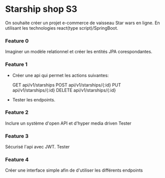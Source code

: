 # Starship shop S3

On souhaite créer un projet e-commerce de vaisseau Star wars en ligne. En utilisant les technologies react(type script)/SpringBoot.

### Feature 0

Imaginer un modèle relationnel et créer les entités JPA corespondantes.

### Feature 1

-   Créer une api qui permet les actions suivantes:

    GET api/v1/starships
    POST api/v1/starships/{:id}
    PUT api/v1/starships/{:id}
    DELETE api/v1/starships/{:id}

-   Tester les endpoints.

### Feature 2

Inclure un système d'open API et d'hyper media driven
Tester

### Feature 3

Sécurisé l'api avec JWT.
Tester

### Feature 4

Créer une interface simple afin de d'utiliser les différents endpoints
